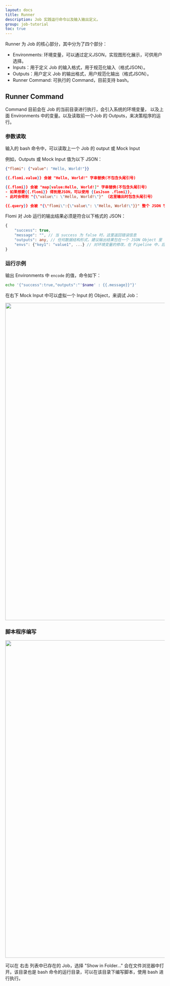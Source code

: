 ```yaml
---
layout: docs
title: Runner
description: Job 实践运行命令以及输入输出定义。
group: job-tutorial
toc: true
---
```


Runner 为 Job 的核心部分，其中分为了四个部分：

* Environments: 环境变量，可以通过定义JSON，实现图形化展示，可供用户选择。
* Inputs：用于定义 Job 的输入格式，用于规范化输入（格式JSON）。
* Outputs：用户定义 Job 的输出格式，用户规范化输出（格式JSON）。
* Runner Command: 可执行的 Command，目前支持 bash。


## Runner Command

Command 目前会在 Job 的当前目录进行执行，会引入系统的环境变量， 以及上面 Environments 中的变量。以及读取前一个Job 的 Outputs，来决策程序的运行。

### 参数读取

输入的 bash 命令中，可以读取上一个 Job 的 output 或 Mock Input

例如，Outputs 或 Mock Input 值为以下 JSON：

```json
{"flomi": {"value": "Hello, World!"}}

{{.flomi.value}} 会被 "Hello, World!" 字串替换(不包含头尾引号)

{{.flomi}} 会被 "map[value:Hello, World!]" 字串替换(不包含头尾引号)
- 如果想要{{.flomi}} 得到是JSON，可以使用 {{asJson .flomi}}, 
- 此时会得到 "{\"value\": \"Hello, World!\"}" （这里输出时包含头尾引号）

{{.query}} 会被 "{\"flomi\":{\"value\": \"Hello, World!\"}}" 整个 JSON 字串替换
```

Flomi 对 Job 运行的输出结果必须是符合以下格式的 JSON：

```typescript
{
    "success": true,
    "message": "", // 当 success 为 false 时，这里返回错误信息
    "outputs": any, // 任何数据结构形式，建议输出结果包在一个 JSON Object 里
    "envs": {"key1": "value1", ...} // 对环境变量的修改，在 Pipeline 中，后续的 Job 可以读取，详见 Pipeline 中的说明。
}
```

### 运行示例

输出 Environments 中 `encode` 的值，命令如下：

```bash
echo '{"success":true,"outputs":"'$name' : {{.message}}"}'
```

在右下 Mock Input 中可以虚拟一个 Input 的 Object，来调试 Job：

<img class="mb-4 img-fluid rounded-3" src="/docs/{{< param docs_version >}}/assets/img/guides/flomi-job-runner.png" width="1000" alt="">

### 脚本程序编写

<img class="mb-4 img-fluid rounded-3" src="/docs/{{< param docs_version >}}/assets/img/guides/SCR-20221214-kc2.png" width="1000" alt="">

可以在 右击 列表中已存在的 Job，选择 "Show in Folder..." 会在文件浏览器中打开。该目录也是 bash 命令的运行目录，可以在该目录下编写脚本，使用 bash 进行执行。